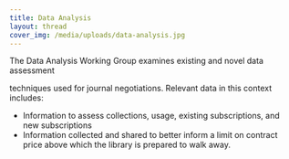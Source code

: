 ```yaml
---
title: Data Analysis
layout: thread
cover_img: /media/uploads/data-analysis.jpg
---
```

The Data Analysis Working Group examines existing and novel data assessment

techniques used for journal negotiations. Relevant data in this context includes:

* Information to assess collections, usage, existing subscriptions, and new subscriptions
* Information collected and shared to better inform a limit on contract price above which the library is prepared to walk away.
